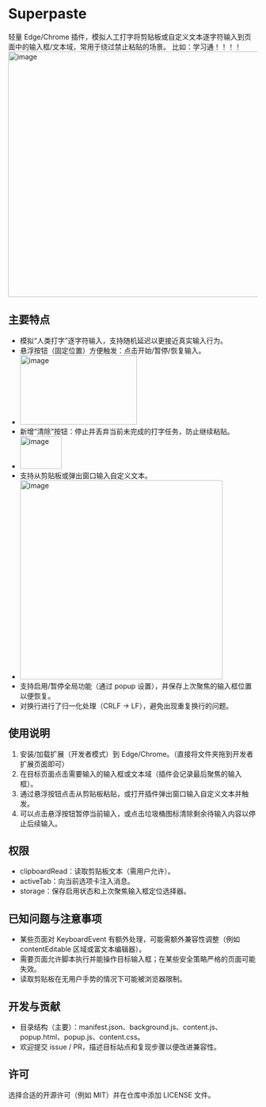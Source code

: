 # Superpaste

轻量 Edge/Chrome 插件，模拟人工打字将剪贴板或自定义文本逐字符输入到页面中的输入框/文本域，常用于绕过禁止粘贴的场景。
比如：学习通！！！！
<img width="1185" height="495" alt="image" src="https://github.com/user-attachments/assets/2f45d15f-8e6a-4d58-bab7-f0433d6381e2" />
## 主要特点
- 模拟“人类打字”逐字符输入，支持随机延迟以更接近真实输入行为。
- 悬浮按钮（固定位置）方便触发：点击开始/暂停/恢复输入。
- <img width="236" height="140" alt="image" src="https://github.com/user-attachments/assets/3b1d8d9f-99ef-4381-bdf8-76e56bf79e3e" />
- 新增“清除”按钮：停止并丢弃当前未完成的打字任务，防止继续粘贴。
- <img width="84" height="66" alt="image" src="https://github.com/user-attachments/assets/534cce69-81c8-4125-aaf0-0e3ea0ab4065" />
- 支持从剪贴板或弹出窗口输入自定义文本。
- <img width="409" height="401" alt="image" src="https://github.com/user-attachments/assets/421d6e32-b422-45ce-8fee-31fcd9002caa" />
- 支持启用/暂停全局功能（通过 popup 设置），并保存上次聚焦的输入框位置以便恢复。
- 对换行进行了归一化处理（CRLF -> LF），避免出现重复换行的问题。

## 使用说明
1. 安装/加载扩展（开发者模式）到 Edge/Chrome。（直接将文件夹拖到开发者扩展页面即可）
2. 在目标页面点击需要输入的输入框或文本域（插件会记录最后聚焦的输入框）。
3. 通过悬浮按钮点击从剪贴板粘贴，或打开插件弹出窗口输入自定义文本并触发。
4. 可以点击悬浮按钮暂停当前输入，或点击垃圾桶图标清除剩余待输入内容以停止后续输入。

## 权限
- clipboardRead：读取剪贴板文本（需用户允许）。
- activeTab：向当前选项卡注入消息。
- storage：保存启用状态和上次聚焦输入框定位选择器。

## 已知问题与注意事项
- 某些页面对 KeyboardEvent 有额外处理，可能需额外兼容性调整（例如 contentEditable 区域或富文本编辑器）。
- 需要页面允许脚本执行并能操作目标输入框；在某些安全策略严格的页面可能失效。
- 读取剪贴板在无用户手势的情况下可能被浏览器限制。

## 开发与贡献
- 目录结构（主要）：manifest.json、background.js、content.js、popup.html、popup.js、content.css。
- 欢迎提交 issue / PR，描述目标站点和复现步骤以便改进兼容性。

## 许可
选择合适的开源许可（例如 MIT）并在仓库中添加 LICENSE 文件。
